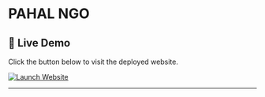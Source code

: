 # PAHAL NGO

## 🚀 Live Demo

Click the button below to visit the deployed website.

[![Launch Website](https://img.shields.io/badge/Launch%20Website-Click%20Here-brightgreen?style=for-the-badge&logo=firefox-browser)](https://https://pahalngo-uwav.onrender.com)

---
